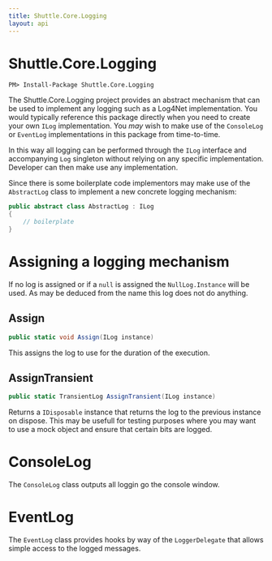 ```yaml
---
title: Shuttle.Core.Logging
layout: api 
---
```

# Shuttle.Core.Logging

```
PM> Install-Package Shuttle.Core.Logging
```

The Shuttle.Core.Logging project provides an abstract mechanism that can be used to implement any logging such as a Log4Net implementation.  You would typically reference this package directly when you need to create your own `ILog` implementation.  You *may* wish to make use of the `ConsoleLog` or `EventLog` implementations in this package from time-to-time.

In this way all logging can be performed through the `ILog` interface and accompanying `Log` singleton without relying on any specific implementation.  Developer can then make use any implementation.

Since there is some boilerplate code implementors may make use of the `AbstractLog` class to implement a new concrete logging mechanism:

``` c#
public abstract class AbstractLog : ILog
{
	// boilerplate
}
```

# Assigning a logging mechanism

If no log is assigned or if a `null` is assigned the `NullLog.Instance` will be used.  As may be deduced from the name this log does not do anything.

## Assign

``` c#
public static void Assign(ILog instance)
```

This assigns the log to use for the duration of the execution.

## AssignTransient

``` c#
public static TransientLog AssignTransient(ILog instance)
```

Returns a `IDisposable` instance that returns the log to the previous instance on dispose.  This may be usefull for testing purposes where you may want to use a mock object and ensure that certain bits are logged.

# ConsoleLog

The `ConsoleLog` class outputs all loggin go the console window.

# EventLog

The `EventLog` class provides hooks by way of the `LoggerDelegate` that allows simple access to the logged messages.

